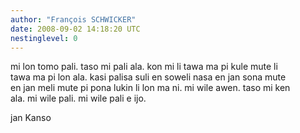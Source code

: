 ```yaml
---
author: "François SCHWICKER"
date: 2008-09-02 14:18:20 UTC
nestinglevel: 0
---
```

mi lon tomo pali. taso mi pali ala. kon mi li tawa ma pi kule mute li  
tawa ma pi lon ala. kasi palisa suli en soweli nasa en jan sona mute  
en jan meli mute pi pona lukin li lon ma ni. mi wile awen. taso mi ken  
ala. mi wile pali. mi wile pali e ijo.  
  
jan Kanso